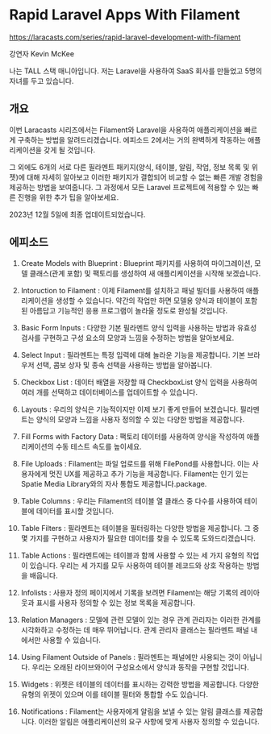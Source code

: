# Rapid Laravel Apps With Filament

https://laracasts.com/series/rapid-laravel-development-with-filament

강연자 Kevin McKee

나는 TALL 스택 매니아입니다. 저는 Laravel을 사용하여 SaaS 회사를 만들었고 5명의 자녀를 두고 있습니다.

## 개요

이번 Laracasts 시리즈에서는 Filament와 Laravel을 사용하여 애플리케이션을 빠르게 구축하는 방법을 알려드리겠습니다. 에피소드 2에서는 거의 완벽하게 작동하는 애플리케이션을 갖게 될 것입니다.

그 외에도 6개의 서로 다른 필라멘트 패키지(양식, 테이블, 알림, 작업, 정보 목록 및 위젯)에 대해 자세히 알아보고 이러한 패키지가 결합되어 비교할 수 없는 빠른 개발 경험을 제공하는 방법을 보여줍니다. 그 과정에서 모든 Laravel 프로젝트에 적용할 수 있는 빠른 진행을 위한 추가 팁을 알아보세요.

2023년 12월 5일에 최종 업데이트되었습니다.

## 에피소드

1. Create Models with Blueprint
: Blueprint 패키지를 사용하여 마이그레이션, 모델 클래스(관계 포함) 및 팩토리를 생성하여 새 애플리케이션을 시작해 보겠습니다.

2. Intoruction to Filament 
: 이제 Filament를 설치하고 패널 빌더를 사용하여 애플리케이션을 생성할 수 있습니다. 약간의 작업만 하면 모델용 양식과 테이블이 포함된 아름답고 기능적인 응용 프로그램이 놀라울 정도로 완성될 것입니다.

3. Basic Form Inputs
: 다양한 기본 필라멘트 양식 입력을 사용하는 방법과 유효성 검사를 구현하고 구성 요소의 모양과 느낌을 수정하는 방법을 알아보세요.

4. Select Input
: 필라멘트는 특정 입력에 대해 놀라운 기능을 제공합니다. 기본 브라우저 선택, 콤보 상자 및 종속 선택을 사용하는 방법을 알아봅니다.

5. Checkbox List
: 데이터 배열을 저장할 때 CheckboxList 양식 입력을 사용하여 여러 개를 선택하고 데이터베이스를 업데이트할 수 있습니다.

6. Layouts
: 우리의 양식은 기능적이지만 이제 보기 좋게 만들어 보겠습니다. 필라멘트는 양식의 모양과 느낌을 사용자 정의할 수 있는 다양한 방법을 제공합니다.

7. Fill Forms with Factory Data
: 팩토리 데이터를 사용하여 양식을 작성하여 애플리케이션의 수동 테스트 속도를 높이세요.

8. File Uploads
: Filament는 파일 업로드를 위해 FilePond를 사용합니다. 이는 사용자에게 멋진 UX를 제공하고 추가 기능을 제공합니다. Filament는 인기 있는 Spatie Media Library와의 자사 통합도 제공합니다.package.

9. Table Columns
: 우리는 Filament의 테이블 열 클래스 중 다수를 사용하여 테이블에 데이터를 표시할 것입니다.

10. Table Filters
: 필라멘트는 테이블을 필터링하는 다양한 방법을 제공합니다. 그 중 몇 가지를 구현하고 사용자가 필요한 데이터를 찾을 수 있도록 도와드리겠습니다.

11. Table Actions
: 필라멘트에는 테이블과 함께 사용할 수 있는 세 가지 유형의 작업이 있습니다. 우리는 세 가지를 모두 사용하여 테이블 레코드와 상호 작용하는 방법을 배웁니다.

12. Infolists
: 사용자 정의 페이지에서 기록을 보려면 Filament는 해당 기록의 레이아웃과 표시를 사용자 정의할 수 있는 정보 목록을 제공합니다.

13. Relation Managers
: 모델에 관련 모델이 있는 경우 관계 관리자는 이러한 관계를 시각화하고 수정하는 데 매우 뛰어납니다. 관계 관리자 클래스는 필라멘트 패널 내에서만 사용할 수 있습니다.

14. Using Filament Outside of Panels
: 필라멘트는 패널에만 사용되는 것이 아닙니다. 우리는 오래된 라이브와이어 구성요소에서 양식과 동작을 구현할 것입니다.

15. Widgets
: 위젯은 테이블의 데이터를 표시하는 강력한 방법을 제공합니다. 다양한 유형의 위젯이 있으며 이를 테이블 필터와 통합할 수도 있습니다.

16. Notifications
: Filament는 사용자에게 알림을 보낼 수 있는 알림 클래스를 제공합니다. 이러한 알림은 애플리케이션의 요구 사항에 맞게 사용자 정의할 수 있습니다.

